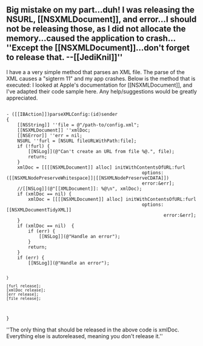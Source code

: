 Big mistake on my part...duh!  I was releasing the NSURL, [[NSXMLDocument]], and error...I should not be releasing those, as I did not allocate the memory...caused the application to crash... ''Except the [[NSXMLDocument]]...don't forget to release that. --[[JediKnil]]''
----
I have a a very simple method that parses an XML file.  The parse of the XML causes a "sigterm 11" and my app crashes.  Below is the method that is executed:  I looked at Apple's documentation for [[NSXMLDocument]], and I've
adapted their code sample here.  Any help/suggestions would be greatly appreciated. 

 <code>
- ([[IBAction]])parseXMLConfig:(id)sender
{
    [[NSString]] ''file = @"/path-to/config.xml";
    [[NSXMLDocument]] ''xmlDoc;
    [[NSError]] ''err = nil;
    NSURL ''furl = [NSURL fileURLWithPath:file];
    if (!furl) {
        [[NSLog]](@"Can't create an URL from file %@.", file);
        return;
    }
    xmlDoc = [[[[NSXMLDocument]] alloc] initWithContentsOfURL:furl
												  options:([[NSXMLNodePreserveWhitespace]]|[[NSXMLNodePreserveCDATA]])
												  error:&err];
    //[[NSLog]](@"[[XMLDocument]]: %@\n", xmlDoc);
    if (xmlDoc == nil) {
        xmlDoc = [[[[NSXMLDocument]] alloc] initWithContentsOfURL:furl
												  options:[[NSXMLDocumentTidyXML]]
	                  									  error:&err];
    }
    if (xmlDoc == nil)  {
        if (err) {
            [[NSLog]](@"Handle an error");
        }
        return;
    }        
    if (err) {
		[[NSLog]](@"Handle an error");
        
    }

	[furl release];
	[xmlDoc release];
	[err release];
	[file release];
}
 </code>

''The only thing that should be released in the above code is xmlDoc. Everything else is autoreleased, meaning you don't release it.''